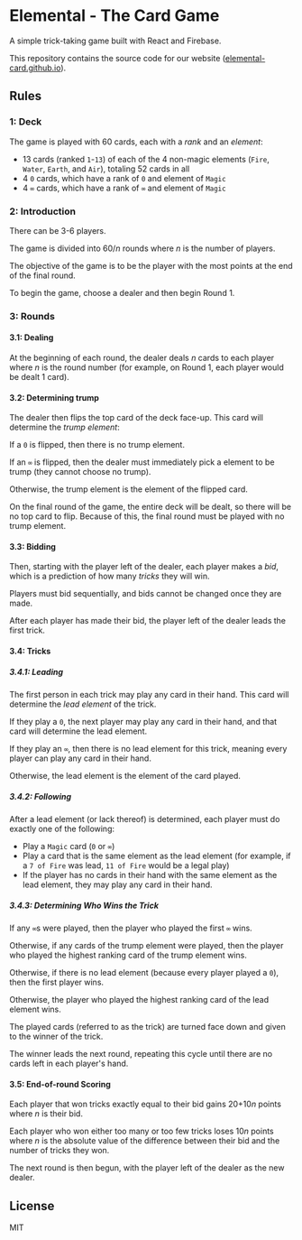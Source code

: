 # Elemental - The Card Game

A simple trick-taking game built with React and Firebase.

This repository contains the source code for our website
([elemental-card.github.io](https://elemental-card.github.io)).

## Rules

### 1: Deck

The game is played with 60 cards, each with a _rank_ and an _element_:

- 13 cards (ranked `1`-`13`) of each of the 4 non-magic elements (`Fire`, `Water`, `Earth`, and `Air`), totaling 52 cards in all
- 4 `0` cards, which have a rank of `0` and element of `Magic`
- 4 `∞` cards, which have a rank of `∞` and element of `Magic`

### 2: Introduction

There can be 3-6 players.

The game is divided into 60/_n_ rounds where _n_ is the number of players.

The objective of the game is to be the player with the most points at the end of the final round.

To begin the game, choose a dealer and then begin Round 1.

### 3: Rounds

#### 3.1: Dealing

At the beginning of each round, the dealer deals _n_ cards to each player where _n_ is the round number (for example, on Round 1, each player would be dealt 1 card).

#### 3.2: Determining trump

The dealer then flips the top card of the deck face-up. This card will determine the _trump element_:

If a `0` is flipped, then there is no trump element.

If an `∞` is flipped, then the dealer must immediately pick a element to be trump (they cannot choose no trump).

Otherwise, the trump element is the element of the flipped card.

On the final round of the game, the entire deck will be dealt, so there will be no top card to flip. Because of this, the final round must be played with no trump element.

#### 3.3: Bidding

Then, starting with the player left of the dealer, each player makes a _bid_, which is a prediction of how many _tricks_ they will win.

Players must bid sequentially, and bids cannot be changed once they are made.

After each player has made their bid, the player left of the dealer leads the first trick.

#### 3.4: Tricks

##### 3.4.1: Leading

The first person in each trick may play any card in their hand. This card will determine the _lead element_ of the trick.

If they play a `0`, the next player may play any card in their hand, and that card will determine the lead element.

If they play an `∞`, then there is no lead element for this trick, meaning every player can play any card in their hand.

Otherwise, the lead element is the element of the card played.

##### 3.4.2: Following

After a lead element (or lack thereof) is determined, each player must do exactly one of the following:

- Play a `Magic` card (`0` or `∞`)
- Play a card that is the same element as the lead element (for example, if a `7 of Fire` was lead, `11 of Fire` would be a legal play)
- If the player has no cards in their hand with the same element as the lead element, they may play any card in their hand.

##### 3.4.3: Determining Who Wins the Trick

If any `∞`s were played, then the player who played the first `∞` wins.

Otherwise, if any cards of the trump element were played, then the player who played the highest ranking card of the trump element wins.

Otherwise, if there is no lead element (because every player played a `0`), then the first player wins.

Otherwise, the player who played the highest ranking card of the lead element wins.

The played cards (referred to as the trick) are turned face down and given to the winner of the trick.

The winner leads the next round, repeating this cycle until there are no cards left in each player's hand.

#### 3.5: End-of-round Scoring

Each player that won tricks exactly equal to their bid gains 20+10*n* points
where _n_ is their bid.

Each player who won either too many or too few tricks loses 10*n* points where _n_ is the absolute value of the difference between their bid and the number of tricks they won.

The next round is then begun, with the player left of the dealer as the new dealer.

## License

MIT
